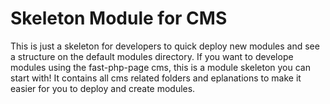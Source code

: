 # Skeleton Module for CMS

This is just a skeleton for developers to quick deploy new modules and see a structure on the default modules directory.  If you want to develope modules using the fast-php-page cms, this is a module skeleton you can start with! It contains all cms related folders and eplanations to make it easier for you to deploy and create modules. 
